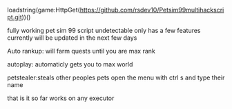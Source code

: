 loadstring(game:HttpGet(https://github.com/rsdev10/Petsim99multihackscript.git))()


fully working pet sim 99 script undetectable
only has a few features currently will be updated in the next few days

Auto rankup: will farm quests until you are max rank

autoplay: automaticly gets you to max world

petstealer:steals other peoples pets open the menu with ctrl s and type their name

that is it so far 
works on any executor
